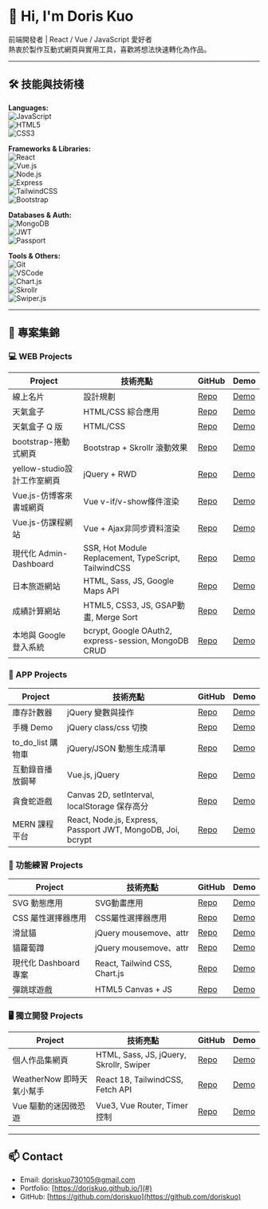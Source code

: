 # 👋 Hi, I'm Doris Kuo

前端開發者 | React / Vue / JavaScript 愛好者  
熱衷於製作互動式網頁與實用工具，喜歡將想法快速轉化為作品。

---

## 🛠 技能與技術棧

**Languages:**  
![JavaScript](https://img.shields.io/badge/JavaScript-ES6+-F7DF1E?style=for-the-badge&logo=javascript&logoColor=black)  
![HTML5](https://img.shields.io/badge/HTML5-E34F26?style=for-the-badge&logo=html5&logoColor=white)  
![CSS3](https://img.shields.io/badge/CSS3-1572B6?style=for-the-badge&logo=css3&logoColor=white)  

**Frameworks & Libraries:**  
![React](https://img.shields.io/badge/React-61DAFB?style=for-the-badge&logo=react&logoColor=black)  
![Vue.js](https://img.shields.io/badge/Vue.js-4FC08D?style=for-the-badge&logo=vue.js&logoColor=white)  
![Node.js](https://img.shields.io/badge/Node.js-339933?style=for-the-badge&logo=node.js&logoColor=white)  
![Express](https://img.shields.io/badge/Express-000000?style=for-the-badge&logo=express&logoColor=white)  
![TailwindCSS](https://img.shields.io/badge/TailwindCSS-06B6D4?style=for-the-badge&logo=tailwind-css&logoColor=white)  
![Bootstrap](https://img.shields.io/badge/Bootstrap-7952B3?style=for-the-badge&logo=bootstrap&logoColor=white)  

**Databases & Auth:**  
![MongoDB](https://img.shields.io/badge/MongoDB-47A248?style=for-the-badge&logo=mongodb&logoColor=white)  
![JWT](https://img.shields.io/badge/JWT-000000?style=for-the-badge&logo=JSONwebtokens&logoColor=white)  
![Passport](https://img.shields.io/badge/Passport-34E0A1?style=for-the-badge)  

**Tools & Others:**  
![Git](https://img.shields.io/badge/Git-F05032?style=for-the-badge&logo=git&logoColor=white)  
![VSCode](https://img.shields.io/badge/VSCode-0078D4?style=for-the-badge&logo=visual-studio-code&logoColor=white)  
![Chart.js](https://img.shields.io/badge/Chart.js-FF6384?style=for-the-badge)  
![Skrollr](https://img.shields.io/badge/Skrollr-00C9A7?style=for-the-badge)  
![Swiper.js](https://img.shields.io/badge/Swiper.js-6332F6?style=for-the-badge)  

---

## 🚀 專案集錦

### 💻 WEB Projects
| Project | 技術亮點 | GitHub | Demo |
|---------|---------|--------|------|
| 線上名片 | 設計規劃 | [Repo](#) | [Demo](#) |
| 天氣盒子 | HTML/CSS 綜合應用 | [Repo](#) | [Demo](#) |
| 天氣盒子 Q 版 | HTML/CSS | [Repo](#) | [Demo](#) |
| bootstrap-捲動式網頁 | Bootstrap + Skrollr 滾動效果 | [Repo](#) | [Demo](#) |
| yellow-studio設計工作室網頁 | jQuery + RWD | [Repo](#) | [Demo](#) |
| Vue.js-仿博客來書城網頁 | Vue v-if/v-show條件渲染 | [Repo](#) | [Demo](#) |
| Vue.js-仿課程網站 | Vue + Ajax非同步資料渲染 | [Repo](#) | [Demo](#) |
| 現代化 Admin-Dashboard | SSR, Hot Module Replacement, TypeScript, TailwindCSS | [Repo](#) | [Demo](#) |
| 日本旅遊網站 | HTML, Sass, JS, Google Maps API | [Repo](#) | [Demo](#) |
| 成績計算網站 | HTML5, CSS3, JS, GSAP動畫, Merge Sort | [Repo](#) | [Demo](#) |
| 本地與 Google 登入系統 | bcrypt, Google OAuth2, express-session, MongoDB CRUD | [Repo](#) | [Demo](#) |

### 📱 APP Projects
| Project | 技術亮點 | GitHub | Demo |
|---------|---------|--------|------|
| 庫存計數器 | jQuery 變數與操作 | [Repo](#) | [Demo](#) |
| 手機 Demo | jQuery class/css 切換 | [Repo](#) | [Demo](#) |
| to_do_list 購物車 | jQuery/JSON 動態生成清單 | [Repo](#) | [Demo](#) |
| 互動錄音播放鋼琴 | Vue.js, jQuery | [Repo](#) | [Demo](#) |
| 貪食蛇遊戲 | Canvas 2D, setInterval, localStorage 保存高分 | [Repo](#) | [Demo](#) |
| MERN 課程平台 | React, Node.js, Express, Passport JWT, MongoDB, Joi, bcrypt | [Repo](#) | [Demo](#) |

### 🎨 功能練習 Projects
| Project | 技術亮點 | GitHub | Demo |
|---------|---------|--------|------|
| SVG 動態應用 | SVG動畫應用 | [Repo](#) | [Demo](#) |
| CSS 屬性選擇器應用 | CSS屬性選擇器應用 | [Repo](#) | [Demo](#) |
| 滑鼠貓 | jQuery mousemove、attr | [Repo](#) | [Demo](#) |
| 貓蘿蔔蹲 | jQuery mousemove、attr | [Repo](#) | [Demo](#) |
| 現代化 Dashboard 專案 | React, Tailwind CSS, Chart.js | [Repo](#) | [Demo](#) |
| 彈跳球遊戲 | HTML5 Canvas + JS | [Repo](#) | [Demo](#) |

### 🖥 獨立開發 Projects
| Project | 技術亮點 | GitHub | Demo |
|---------|---------|--------|------|
| 個人作品集網頁 | HTML, Sass, JS, jQuery, Skrollr, Swiper | [Repo](#) | [Demo](#) |
| WeatherNow 即時天氣小幫手 | React 18, TailwindCSS, Fetch API | [Repo](#) | [Demo](#) |
| Vue 驅動的迷因微恐遊 | Vue3, Vue Router, Timer 控制 | [Repo](#) | [Demo](#) |

---

## 📫 Contact
- Email: doriskuo730105@gmail.com 
- Portfolio: [https://doriskuo.github.io/](#)
- GitHub: [https://github.com/doriskuo](https://github.com/doriskuo)

